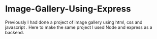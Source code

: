 # Image-Gallery-Using-Express
Previously I had done a project of image gallery using html, css and javascript . Here to make the same project I used Node and express as a backend.

